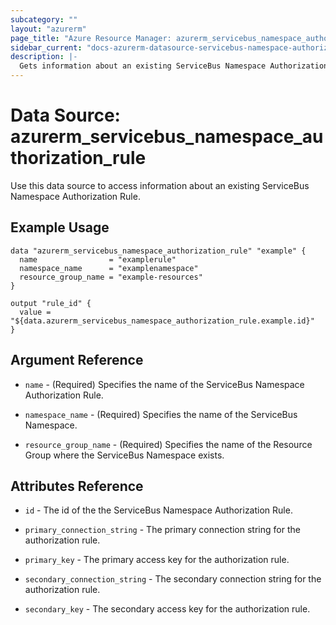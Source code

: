 ```yaml
---
subcategory: ""
layout: "azurerm"
page_title: "Azure Resource Manager: azurerm_servicebus_namespace_authorization_rule"
sidebar_current: "docs-azurerm-datasource-servicebus-namespace-authorization-rule"
description: |-
  Gets information about an existing ServiceBus Namespace Authorization Rule.
---
```


# Data Source: azurerm_servicebus_namespace_authorization_rule

Use this data source to access information about an existing ServiceBus Namespace Authorization Rule.

## Example Usage

```hcl
data "azurerm_servicebus_namespace_authorization_rule" "example" {
  name                = "examplerule"
  namespace_name      = "examplenamespace"
  resource_group_name = "example-resources"
}

output "rule_id" {
  value = "${data.azurerm_servicebus_namespace_authorization_rule.example.id}"
}
```

## Argument Reference

* `name` - (Required) Specifies the name of the ServiceBus Namespace Authorization Rule.

* `namespace_name` - (Required) Specifies the name of the ServiceBus Namespace.

* `resource_group_name` - (Required) Specifies the name of the Resource Group where the ServiceBus Namespace exists.

## Attributes Reference

* `id` - The id of the the ServiceBus Namespace Authorization Rule.

* `primary_connection_string` - The primary connection string for the authorization rule.
    
* `primary_key` - The primary access key for the authorization rule.

* `secondary_connection_string` - The secondary connection string for the authorization rule.

* `secondary_key` - The secondary access key for the authorization rule.
